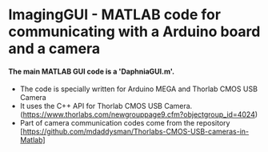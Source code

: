 # ImagingGUI - MATLAB code for communicating with a Arduino board and a camera

#### The main MATLAB GUI code is a 'DaphniaGUI.m'. 
- The code is specially written for Arduino MEGA and Thorlab CMOS USB Camera
- It uses the C++ API for Thorlab CMOS USB Camera. (https://www.thorlabs.com/newgrouppage9.cfm?objectgroup_id=4024)
- Part of camera communication codes come from the repository [https://github.com/mdaddysman/Thorlabs-CMOS-USB-cameras-in-Matlab]
